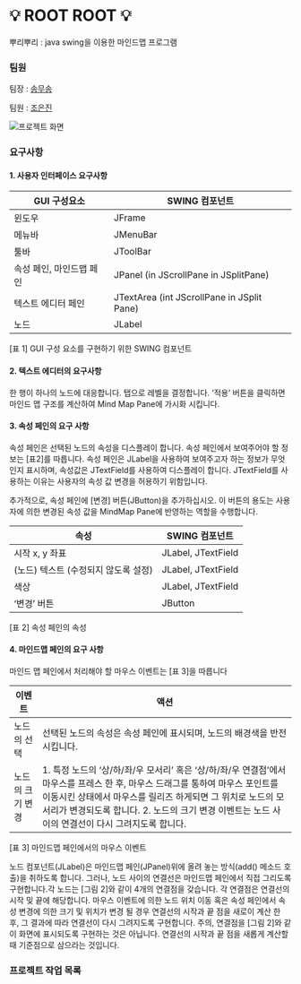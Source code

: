 # 💡 ROOT ROOT 💡

뿌리뿌리 : java swing을 이용한 마인드맵 프로그램

### 팀원

팀장 : [송무송](https://github.com/moosongsong)

팀원 : [조은진](https://github.com/eunn-jin)

![프로젝트 화면](https://user-images.githubusercontent.com/50647845/127305378-a5e0f828-bcf5-4672-8dc9-aad9f5eceb79.png)

### 요구사항

#### 1. 사용자 인터페이스 요구사항

|GUI 구성요소|SWING 컴포넌트|
|----------|-------------|
|윈도우|JFrame|
|메뉴바|JMenuBar|
|툴바|JToolBar|
|속성 페인, 마인드맵 페인|JPanel (in JScrollPane in JSplitPane) |
|텍스트 에디터 페인|JTextArea (int JScrollPane in JSplit Pane)|
|노드|JLabel|

[표 1] GUI 구성 요소를 구현하기 위한 SWING 컴포넌트

#### 2. 텍스트 에디터의 요구사항

한 행이 하나의 노드에 대응합니다. 탭으로 레벨을 결정합니다. ‘적용’ 버튼을 클릭하면 마인드 맵 구조를 계산하여 Mind Map Pane에 가시화 시킵니다.

#### 3. 속성 페인의 요구 사항

속성 페인은 선택된 노드의 속성을 디스플레이 합니다. 속성 페인에서 보여주어야 할 정보는 [표2]를 따릅니다. 속성 페인은 JLabel을 사용하여 보여주고자 하는 정보가 무엇인지 표시하며, 속성값은
JTextField를 사용하여 디스플레이 합니다. JTextField를 사용하는 이유는 사용자의 속성 값 변경을 허용하기 위함입니다.

추가적으로, 속성 페인에 [변경] 버튼(JButton)을 추가하십시오. 이 버튼의 용도는 사용자에 의한 변경된 속성 값을 MindMap Pane에 반영하는 역할을 수행합니다.

|속성|SWING 컴포넌트|
|---|-------------|
|시작 x, y 좌표|JLabel, JTextField|
|(노드) 텍스트 (수정되지 않도록 설정)| JLabel, JTextField|
|색상 |JLabel, JTextField|
|‘변경’ 버튼 |JButton|

[표 2] 속성 페인의 속성

#### 4. 마인드맵 페인의 요구 사항

마인드 맵 페인에서 처리해야 할 마우스 이벤트는 [표 3]을 따릅니다

|이벤트| 액션|
|-----|----|
|노드의 선택|선택된 노드의 속성은 속성 페인에 표시되며, 노드의 배경색을 반전시킵니다.|
|노드의 크기 변경 |1. 특정 노드의 ‘상/하/좌/우 모서리’ 혹은 ‘상/하/좌/우 연결점’에서 마우스를 프레스 한 후, 마우스 드래그를 통하여 마우스 포인트를 이동시킨 상태에서 마우스를 릴리즈 하게되면 그 위치로 노드의 모서리가 변경되도록 합니다. 2. 노드의 크기 변경 이벤트는 노드 사이의 연결선이 다시 그려지도록 합니다.|

[표 3] 마인드맵 페인에서의 마우스 이벤트

노드 컴포넌트(JLabel)은 마인드맵 페인(JPanel)위에 올려 놓는 방식(add() 메소드 호출)을 취하도록 합니다. 그러나, 노드 사이의 연결선은 마인드맵 페인에서 직접 그리도록 구현합니다.각 노드는 [그림 2]와 같이 4개의 연결점을 갖습니다. 각 연결점은 연결선의 시작 및 끝에 해당합니다. 마우스 이벤트에 의한 노드 위치 이동 혹은 속성 페인에서 속성 변경에 의한 크기 및 위치가 변경 될 경우 연결선의 시작과 끝 점을 새로이 계산 한 후, 그 결과에 따라 연결선이 다시 그려지도록 구현합니다. 주의, 연결점을 [그림 2]와 같이 화면에 표시되도록 구현하는 것은 아닙니다. 연결선의 시작과 끝 점을 새롭게 계산할 때 기준점으로 삼으라는 것입니다.


### 프로젝트 작업 목록

